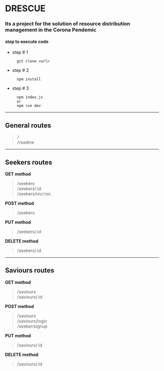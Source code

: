 # DRESCUE

### Its a project for the solution of resource distribution management in the Corona Pendemic

#### step to execute code
- step # 1

        git clone <url>
- step # 2 
        
        npm install
- step # 3
    
        npm index.js
        or
        npm run dev


***
## General routes
> / </br>
> /readme

***
## Seekers routes
**GET method**              
> /seekers<br>
> /seekers/:id<br>
> /seekers/nic/:nic

**POST method**
> /seekers<br>

**PUT method**
> /seekers/:id

**DELETE method**
> /seekers/:id

***
## Saviours routes
**GET method**              
> /saviours<br>
> /saviours/:id<br>

**POST method**
> /saviours<br>
> /saviours/login<br>
> /seeker/signup

**PUT method**
> /saviours/:id

**DELETE method**
> /saviours/:id